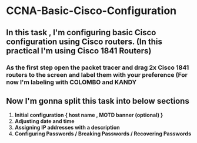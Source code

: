 # **CCNA-Basic-Cisco-Configuration**
## In this task , I'm configuring basic Cisco configuration using  Cisco routers. (In this practical I'm using Cisco 1841 Routers)

### As the first step open the packet tracer and drag  2x Cisco 1841 routers to the screen and label them with your preference (For now I'm labeling with **COLOMBO** and **KANDY**

## Now I'm gonna split this task into below sections<br>

1. **Initial configuration { host name , MOTD banner (optional) }**
2. **Adjusting date and time**
3. **Assigning IP addresses with a description**
4. **Configuring  Passwords / Breaking Passwords / Recovering Passwords**
